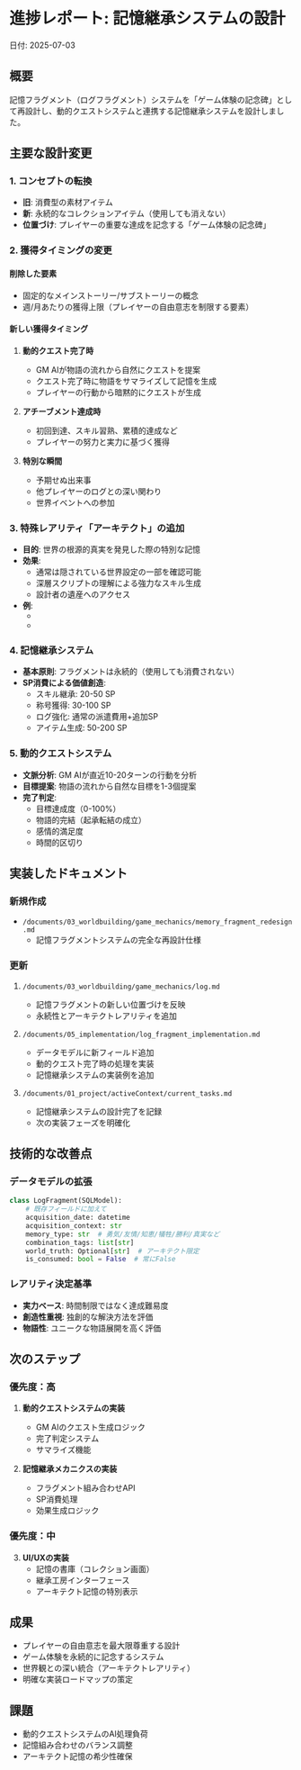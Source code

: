 # 進捗レポート: 記憶継承システムの設計

日付: 2025-07-03

## 概要
記憶フラグメント（ログフラグメント）システムを「ゲーム体験の記念碑」として再設計し、動的クエストシステムと連携する記憶継承システムを設計しました。

## 主要な設計変更

### 1. コンセプトの転換
- **旧**: 消費型の素材アイテム
- **新**: 永続的なコレクションアイテム（使用しても消えない）
- **位置づけ**: プレイヤーの重要な達成を記念する「ゲーム体験の記念碑」

### 2. 獲得タイミングの変更
#### 削除した要素
- 固定的なメインストーリー/サブストーリーの概念
- 週/月あたりの獲得上限（プレイヤーの自由意志を制限する要素）

#### 新しい獲得タイミング
1. **動的クエスト完了時**
   - GM AIが物語の流れから自然にクエストを提案
   - クエスト完了時に物語をサマライズして記憶を生成
   - プレイヤーの行動から暗黙的にクエストが生成

2. **アチーブメント達成時**
   - 初回到達、スキル習熟、累積的達成など
   - プレイヤーの努力と実力に基づく獲得

3. **特別な瞬間**
   - 予期せぬ出来事
   - 他プレイヤーのログとの深い関わり
   - 世界イベントへの参加

### 3. 特殊レアリティ「アーキテクト」の追加
- **目的**: 世界の根源的真実を発見した際の特別な記憶
- **効果**: 
  - 通常は隠されている世界設定の一部を確認可能
  - 深層スクリプトの理解による強力なスキル生成
  - 設計者の遺産へのアクセス
- **例**:
  - [世界のコード]: アストラルネットの本質を理解
  - [設計者の遺言]: 忘却領域での真実の発見

### 4. 記憶継承システム
- **基本原則**: フラグメントは永続的（使用しても消費されない）
- **SP消費による価値創造**:
  - スキル継承: 20-50 SP
  - 称号獲得: 30-100 SP
  - ログ強化: 通常の派遣費用+追加SP
  - アイテム生成: 50-200 SP

### 5. 動的クエストシステム
- **文脈分析**: GM AIが直近10-20ターンの行動を分析
- **目標提案**: 物語の流れから自然な目標を1-3個提案
- **完了判定**: 
  - 目標達成度（0-100%）
  - 物語的完結（起承転結の成立）
  - 感情的満足度
  - 時間的区切り

## 実装したドキュメント

### 新規作成
- `/documents/03_worldbuilding/game_mechanics/memory_fragment_redesign.md`
  - 記憶フラグメントシステムの完全な再設計仕様

### 更新
1. `/documents/03_worldbuilding/game_mechanics/log.md`
   - 記憶フラグメントの新しい位置づけを反映
   - 永続性とアーキテクトレアリティを追加

2. `/documents/05_implementation/log_fragment_implementation.md`
   - データモデルに新フィールド追加
   - 動的クエスト完了時の処理を実装
   - 記憶継承システムの実装例を追加

3. `/documents/01_project/activeContext/current_tasks.md`
   - 記憶継承システムの設計完了を記録
   - 次の実装フェーズを明確化

## 技術的な改善点

### データモデルの拡張
```python
class LogFragment(SQLModel):
    # 既存フィールドに加えて
    acquisition_date: datetime
    acquisition_context: str
    memory_type: str  # 勇気/友情/知恵/犠牲/勝利/真実など
    combination_tags: list[str]
    world_truth: Optional[str]  # アーキテクト限定
    is_consumed: bool = False  # 常にFalse
```

### レアリティ決定基準
- **実力ベース**: 時間制限ではなく達成難易度
- **創造性重視**: 独創的な解決方法を評価
- **物語性**: ユニークな物語展開を高く評価

## 次のステップ

### 優先度：高
1. **動的クエストシステムの実装**
   - GM AIのクエスト生成ロジック
   - 完了判定システム
   - サマライズ機能

2. **記憶継承メカニクスの実装**
   - フラグメント組み合わせAPI
   - SP消費処理
   - 効果生成ロジック

### 優先度：中
3. **UI/UXの実装**
   - 記憶の書庫（コレクション画面）
   - 継承工房インターフェース
   - アーキテクト記憶の特別表示

## 成果
- プレイヤーの自由意志を最大限尊重する設計
- ゲーム体験を永続的に記念するシステム
- 世界観との深い統合（アーキテクトレアリティ）
- 明確な実装ロードマップの策定

## 課題
- 動的クエストシステムのAI処理負荷
- 記憶組み合わせのバランス調整
- アーキテクト記憶の希少性確保